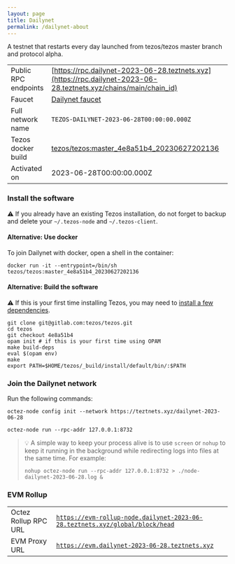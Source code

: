 ```yaml
---
layout: page
title: Dailynet
permalink: /dailynet-about
---
```


A testnet that restarts every day launched from tezos/tezos master branch and protocol alpha.

| | |
|-------|---------------------|
| Public RPC endpoints | [https://rpc.dailynet-2023-06-28.teztnets.xyz](https://rpc.dailynet-2023-06-28.teztnets.xyz/chains/main/chain_id)<br/> |
| Faucet | [Dailynet faucet](https://faucet.dailynet-2023-06-28.teztnets.xyz) |
| Full network name | `TEZOS-DAILYNET-2023-06-28T00:00:00.000Z` |
| Tezos docker build | [tezos/tezos:master_4e8a51b4_20230627202136](https://hub.docker.com/r/tezos/tezos/tags?page=1&ordering=last_updated&name=master_4e8a51b4_20230627202136) |
| Activated on | 2023-06-28T00:00:00.000Z |





### Install the software

⚠️  If you already have an existing Tezos installation, do not forget to backup and delete your `~/.tezos-node` and `~/.tezos-client`.



#### Alternative: Use docker

To join Dailynet with docker, open a shell in the container:

```
docker run -it --entrypoint=/bin/sh tezos/tezos:master_4e8a51b4_20230627202136
```

#### Alternative: Build the software

⚠️  If this is your first time installing Tezos, you may need to [install a few dependencies](https://tezos.gitlab.io/introduction/howtoget.html#setting-up-the-development-environment-from-scratch).

```
git clone git@gitlab.com:tezos/tezos.git
cd tezos
git checkout 4e8a51b4
opam init # if this is your first time using OPAM
make build-deps
eval $(opam env)
make
export PATH=$HOME/tezos/_build/install/default/bin/:$PATH
```

### Join the Dailynet network

Run the following commands:

```
octez-node config init --network https://teztnets.xyz/dailynet-2023-06-28

octez-node run --rpc-addr 127.0.0.1:8732
```

> 💡 A simple way to keep your process alive is to use `screen` or `nohup` to keep it running in the background while redirecting logs into files at the same time. For example:
>
> ```bash=13
> nohup octez-node run --rpc-addr 127.0.0.1:8732 > ./node-dailynet-2023-06-28.log &
> ```


### EVM Rollup

| | |
|-------|---------------------|
| Octez Rollup RPC URL | [`https://evm-rollup-node.dailynet-2023-06-28.teztnets.xyz/global/block/head`](https://evm-rollup-node.dailynet-2023-06-28.teztnets.xyz) |
| EVM Proxy URL | [`https://evm.dailynet-2023-06-28.teztnets.xyz`](https://evm.dailynet-2023-06-28.teztnets.xyz) |




